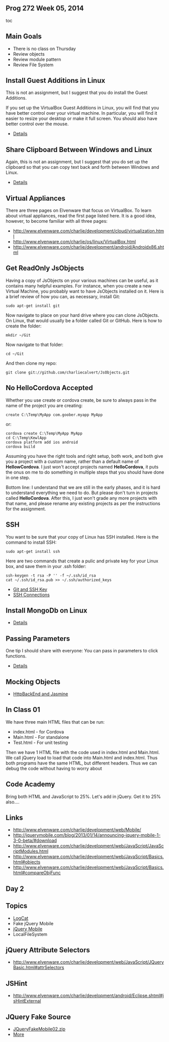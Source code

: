 ## Prog 272 Week 05, 2014

toc

Main Goals
----------

-   There is no class on Thursday
-   Review objects
-   Review module pattern
-   Review File System

Install Guest Additions in Linux
--------------------------------

This is not an assignment, but I suggest that you do install the 
Guest Additions.

If you set up the VirtualBox Guest Additions in Linux, you will find 
that you have better control over your virtual machine. In 
particular, you will find it easier to resize your desktop or make 
it full screen. You should also have better control over the mouse.

- [Details](http://elvenware.com/charlie/os/linux/VirtualBox.html#guest)

Share Clipboard Between Windows and Linux
-----------------------------------------

Again, this is not an assignment, but I suggest that you do set up 
the clipboard so that you can copy text back and forth between 
Windows and Linux.

- [Details](http://elvenware.com/charlie/os/linux/VirtualBox.html#shareClipboard)

Virtual Appliances
------------------

There are three pages on Elvenware that focus on VirtualBox. To 
learn about virtual appliances, read the first page listed here. It 
is a good idea, however, to become familiar with all three pages:

-   <http://www.elvenware.com/charlie/development/cloud/virtualization.html>
-   <http://www.elvenware.com/charlie/os/linux/VirtualBox.html>
-   <http://www.elvenware.com/charlie/development/android/Androidx86.shtml>


Get ReadOnly JsObjects
----------------------

Having a copy of JsObjects on your various machines can be useful, as it contains many helpful examples. For instance, when you create a new Virtual Machine, you probably want to have JsObjects installed on it. Here is a brief review of how you can, as necessary, install Git:

    sudo apt-get install git
    
Now navigate to place on your hard drive where you can clone JsObjects. On Linux, that would usually be a folder called Git or GitHub. Here is how to create the folder:

    mkdir ~/Git
    
Now navigate to that folder:

    cd ~/Git
    
And then clone my repo:

	git clone git://github.com/charliecalvert/JsObjects.git

No HelloCordova Accepted
------------------------

Whether you use create or cordova create, be sure to always pass in 
the name of the project you are creating:

	create C:\Temp\MyApp com.goober.myapp MyApp
	
or:

	cordova create C:\Temp\MyApp MyApp
	cd C:\Temp\KewlApp
	cordova platform add ios android
	cordova build

Assuming you have the right tools and right setup, both work, and 
both give you a project with a custom name, rather than a default 
name of **HellowCordova**. I just won't accept projects named 
**HelloCordova**, it puts the onus on me to do something in multiple 
steps that you should have done in one step.

Bottom line: I understand that we are still in the early phases, and 
it is hard to understand everything we need to do. But please don't 
turn in projects called **HelloCordova**. After this, I just won't 
grade any more projects with that name, and please rename any 
existing projects as per the instructions for the assignment.

SSH
---

You want to be sure that your copy of Linux has SSH installed. Here is the command to install SSH:

	sudo apt-get install ssh
	
Here are two commands that create a pulic and private key for your Linux box, and save them in your .ssh folder:

	ssh-keygen -t rsa -P '' -f ~/.ssh/id_rsa 
	cat ~/.ssh/id_rsa.pub >> ~/.ssh/authorized_keys

- [Git and SSH Key](http://www.elvenware.com/charlie/development/cloud/Git.html#the-ssh-key)
- [SSH Connections](http://www.elvenware.com/charlie/development/cloud/SshFtpsPutty.html#sshKeys)

Install MongoDb on Linux
---------------

- [Details](http://www.elvenware.com/charlie/development/database/NoSql/MongoDb.html#install)

Passing Parameters
------------------

One tip I should share with everyone: You can pass in parameters to click functions.

- [Details](http://elvenware.com/charlie/development/web/JavaScript/JQueryBasic.html#clickParam)

Mocking Objects
---------------

- [HttpBackEnd and Jasmine](http://www.elvenware.com/charlie/development/web/JavaScript/Angular.html#mocking-objects-with-httpbackend)


In Class 01
-----------

We have three main HTML files that can be run:

- index.html - for Cordova
- Main.html - For standalone
- Test.html - For unit testing

Then we have 1 HTML file with the code used in index.html and Main.html.
We call jQuery load to load that code into Main.html and index.html. 
Thus both programs have the same HTML, but different headers. Thus we
can debug the code without having to worry about 

Code Academy
------------

Bring both HTML and JavaScript to 25%. Let's add in jQuery. Get it to
25% also....


Links
-----

-   <http://www.elvenware.com/charlie/development/web/Mobile/>
-   <http://jquerymobile.com/blog/2013/01/14/announcing-jquery-mobile-1-3-0-beta/#download>
-   <http://www.elvenware.com/charlie/development/web/JavaScript/JavaScriptModules.html>
-   <http://www.elvenware.com/charlie/development/web/JavaScript/Basics.html#objects>
-   <http://www.elvenware.com/charlie/development/web/JavaScript/Basics.html#compareObjFunc>

Day 2
-----

Topics
------

-   [LogCat](http://www.elvenware.com/charlie/development/android/AndroidLogging.html)
-   Fake jQuery Mobile
-   [jQuery Mobile](http://www.elvenware.com/charlie/development/web/Mobile/)
-   LocalFileSystem

jQuery Attribute Selectors
--------------------------

-   <http://www.elvenware.com/charlie/development/web/JavaScript/JQueryBasic.html#attrSelectors>

JSHint
------

-   <http://www.elvenware.com/charlie/development/android/Eclipse.shtml#jsHintExternal>

JQuery Fake Source
-------------------

-   [JQueryFakeMobile02.zip](https://bc.instructure.com/courses/795060/files/23818793/download?wrap=1)
-   [More](https://bc.instructure.com/courses/795060/files/23818793/download?wrap=1)
